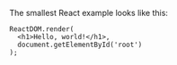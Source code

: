 The smallest React example looks like this:
```
ReactDOM.render(
  <h1>Hello, world!</h1>,
  document.getElementById('root')
);

```